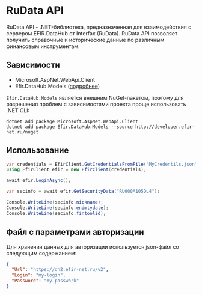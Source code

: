 ﻿# RuData API
RuData API - .NET-библиотека, предназначенная для взаимодействия с сервером EFIR.DataHub от Interfax (RuData). 
RuData API позволяет получить справочные и исторические данные по различным финансовым инструментам.

## Зависимости

- Microsoft.AspNet.WebApi.Client
- Efir.DataHub.Models ([подробнее](https://developer.efir-net.ru/NuGetFeed))

`Efir.DataHub.Models` является внешним NuGet-пакетом, поэтому для разрешения проблем с зависимостями проекта проще использовать .NET CLI: 
```
dotnet add package Microsoft.AspNet.WebApi.Client
dotnet add package Efir.DataHub.Models --source http://developer.efir-net.ru/nuget
```

## Использование

```csharp
var credentials = EfirClient.GetCredentialsFromFile("MyCredentils.json");
using EfirClient efir = new EfirClient(credentials);

await efir.LoginAsync();

var secinfo = await efir.GetSecurityData("RU000A105DL4");

Console.WriteLine(secinfo.nickname);
Console.WriteLine(secinfo.endmtydate);
Console.WriteLine(secinfo.fintoolid);
```

## Файл с параметрами авторизации

Для хранения данных для авторизации используется json-файл со следующим содержанием:
```json
{
  "Url": "https://dh2.efir-net.ru/v2",
  "Login": "my-login",
  "Password": "my-passwork"
}
```